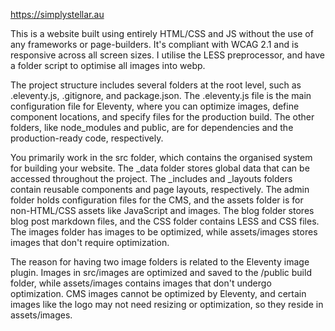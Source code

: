 https://simplystellar.au

This is a website built using entirely HTML/CSS and JS without the use of any frameworks or page-builders. It's compliant with WCAG 2.1 and is responsive across all screen sizes. I utilise the LESS preprocessor, and have a folder script to optimise all images into webp.

The project structure includes several folders at the root level, such as .eleventy.js, .gitignore, and package.json. The .eleventy.js file is the main configuration file for Eleventy, where you can optimize images, define component locations, and specify files for the production build. The other folders, like node_modules and public, are for dependencies and the production-ready code, respectively.

You primarily work in the src folder, which contains the organised system for building your website. The _data folder stores global data that can be accessed throughout the project. The _includes and _layouts folders contain reusable components and page layouts, respectively. The admin folder holds configuration files for the CMS, and the assets folder is for non-HTML/CSS assets like JavaScript and images. The blog folder stores blog post markdown files, and the CSS folder contains LESS and CSS files. The images folder has images to be optimized, while assets/images stores images that don't require optimization.

The reason for having two image folders is related to the Eleventy image plugin. Images in src/images are optimized and saved to the /public build folder, while assets/images contains images that don't undergo optimization. CMS images cannot be optimized by Eleventy, and certain images like the logo may not need resizing or optimization, so they reside in assets/images.
